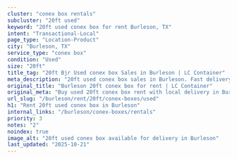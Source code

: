 ```yaml
---
cluster: "conex box rentals"
subcluster: "20ft used"
keyword: "20ft used conex box for rent Burleson, TX"
intent: "Transactional-Local"
page_type: "Location-Product"
city: "Burleson, TX"
service_type: "conex box"
condition: "Used"
size: "20ft"
title_tag: "20ft Bjr Used conex box Sales in Burleson | LC Container"
meta_description: "20ft used conex box sales in Burleson. Fast delivery, competitive pricing. Serving conex boxes area. Quote ID: O27. Call (214) 524-4168 for your free quote today."
original_title: "Burleson 20ft conex box for rent | LC Container"
original_meta: "Buy used 20ft conex box rent with local delivery in Burleson, TX. LC Container — local Since 2003. Request a fast quote today."
url_slug: "/burleson/rent/20ft/conex-boxes/used"
h1: "Rent 20ft used conex box in Burleson"
internal_links: "/burleson/conex-boxes/rentals"
priority: 3
notes: "2"
noindex: true
image_alt: "20ft used conex box available for delivery in Burleson"
last_updated: "2025-10-21"
---
```


<!-- TODO: Add unique city/inventory copy, images, and internal links here. -->

